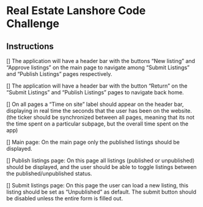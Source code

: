 # Real Estate Lanshore Code Challenge

## Instructions
[] The application will have a header bar with the buttons “New listing” and “Approve listings” on the main page to navigate among “Submit Listings” and “Publish Listings” pages respectively.

[] The application will have a header bar with the button “Return” on the “Submit Listings” and “Publish Listings” pages to navigate back home.

[] On all pages a “Time on site” label should appear on the header bar, displaying in real time the seconds that the user has been on the website. (the ticker should be synchronized between all pages, meaning that its not the time spent on a particular subpage, but the overall time spent on the app)

[] Main page: On the main page only the published listings should be displayed.

[] Publish listings page: On this page all listings (published or unpublished) should be displayed, and the user should be able to toggle listings between the published/unpublished status.

[] Submit listings page: On this page the user can load a new listing, this listing should be set as “Unpublished” as default. The submit button should be disabled unless the entire form is filled out.

